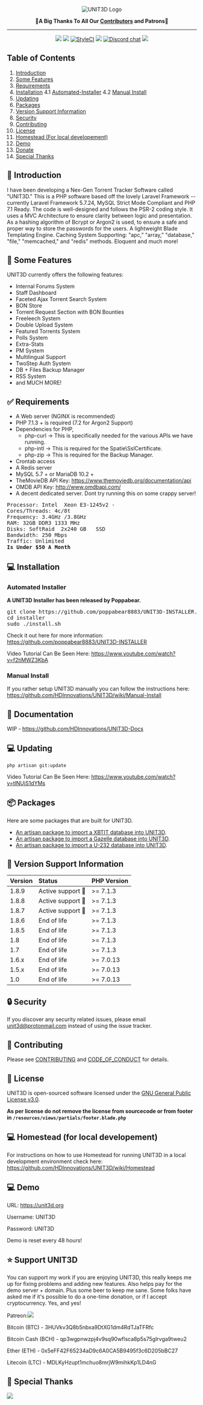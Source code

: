 <p align="center">
    <img src="https://i.imgur.com/q4awiMm.png" alt="UNIT3D Logo">
</p>
<p align="center">
    💛<b>A Big Thanks To All Our <a href="https://github.com/UNIT3D/UNIT3D/graphs/contributors">Contributors</a> and Patrons</b>💛
</p>
<hr>

<p align="center">
<a href="http://laravel.com"><img src="https://img.shields.io/badge/Laravel-5.7.24-f4645f.svg" /></a> <a href="https://github.com/UNIT3D/UNIT3D/blob/master/LICENSE"><img src="https://img.shields.io/aur/license/yaourt.svg" /></a>
<a href="https://github.styleci.io/repos/113471037"><img src="https://github.styleci.io/repos/113471037/shield?branch=master" alt="StyleCI"></a>
<a class="badge-align" href="https://www.codacy.com/app/HDVinnie/UNIT3D?utm_source=github.com&amp;utm_medium=referral&amp;utm_content=UNIT3D/UNIT3D&amp;utm_campaign=Badge_Grade"><img src="https://api.codacy.com/project/badge/Grade/6c6c6c940aec420e987ea82adea272ee"/></a> <a href="https://discord.gg/Yk4NBUU"><img alt="Discord chat" src="https://img.shields.io/badge/discord-Chat%20Now-a29bfe.svg" /></a>
<a href="https://www.patreon.com/UNIT3D"><img src="https://img.shields.io/badge/patreon-Support%20UNIT3D-orange.svg"></a>	
</p>


## Table of Contents

1. [Introduction](#introduction)
2. [Some Features](#features)
3. [Requirements](#requirements)
4. [Installation](#installation)
4.1 [Automated-Installer](#auto-install)
4.2 [Manual Install](#manual-install)
5. [Updating](#updating)
6. [Packages](#packages)
7. [Version Support Information](#versions)
8. [Security](#security)
9. [Contributing](#contributing)
10. [License](#license)
11. [Homestead (For local developement)](#homestead)
12. [Demo](#demo)
13. [Donate](#donate)
14. [Special Thanks](#thanks)


## <a name="introduction"></a> :page_facing_up: Introduction

I have been developing a Nex-Gen Torrent Tracker Software called "UNIT3D." This is a PHP software based off the lovely Laravel Framework -- currently Laravel Framework 5.7.24, MySQL Strict Mode Compliant and PHP 7.1 Ready. The code is well-designed and follows the PSR-2 coding style. It uses a MVC Architecture to ensure clarity between logic and presentation. As a hashing algorithm of Bcrypt or Argon2 is used, to ensure a safe and proper way to store the passwords for the users. A lightweight Blade Templating Engine. Caching System Supporting: "apc,” "array,” "database,” "file," "memcached," and "redis" methods. Eloquent and much more!

## <a name="features"></a> 💎 Some Features

UNIT3D currently offers the following features:
  - Internal Forums System
  - Staff Dashboard
  - Faceted Ajax Torrent Search System
  - BON Store
  - Torrent Request Section with BON Bounties
  - Freeleech System
  - Double Upload System
  - Featured Torrents System
  - Polls System
  - Extra-Stats
  - PM System
  - Multilingual Support
  - TwoStep Auth System
  - DB + Files Backup Manager
  - RSS System
  - and MUCH MORE!

## <a name="requirements"></a> :white_check_mark: Requirements

- A Web server (NGINX is recommended)
- PHP 7.1.3 + is required (7.2 for Argon2 Support)
- Dependencies for PHP,
  -   php-curl -> This is specifically needed for the various APIs we have running.
  -   php-intl -> This is required for the Spatie\SslCertificate.
  -   php-zip -> This is required for the Backup Manager.
- Crontab access
- A Redis server
- MySQL 5.7 + or MariaDB 10.2 +
- TheMovieDB API Key: https://www.themoviedb.org/documentation/api
- OMDB API Key: http://www.omdbapi.com/
- A decent dedicated server. Dont try running this on some crappy server!
<pre>
Processor: Intel  Xeon E3-1245v2 -
Cores/Threads: 4c/8t
Frequency: 3.4GHz /3.8GHz
RAM: 32GB DDR3 1333 MHz
Disks: SoftRaid  2x240 GB   SSD
Bandwidth: 250 Mbps
Traffic: Unlimited
<b>Is Under $50 A Month</b>
</pre>

## <a name="installation"></a> :computer: Installation

### <a name="auto-install"></a> Automated Installer
**A UNIT3D Installer has been released by Poppabear.**

<pre>
git clone https://github.com/poppabear8883/UNIT3D-INSTALLER.git installer
cd installer
sudo ./install.sh
</pre>

Check it out here for more information: https://github.com/poppabear8883/UNIT3D-INSTALLER

Video Tutorial Can Be Seen Here:
https://www.youtube.com/watch?v=f2tiMWZ3KbA

### <a name="manual-install"></a> Manual Install
If you rather setup UNIT3D manually you can follow the instructions here: https://github.com/HDInnovations/UNIT3D/wiki/Manual-Install

## <a name="updating"></a> :book: Documentation
WIP - https://github.com/HDInnovations/UNIT3D-Docs

## <a name="docs"></a> :computer: Updating
`php artisan git:update`

Video Tutorial Can Be Seen Here:
https://www.youtube.com/watch?v=tlNUjS1dYMs
 
## <a name="packages"></a> 📦 Packages
Here are some packages that are built for UNIT3D.
- [An artisan package to import a XBTIT database into UNIT3D](https://github.com/HDInnovations/xbtit-to-unit3d).
- [An artisan package to import a Gazelle database into UNIT3D](https://github.com/HDInnovations/gazelle-to-unit3d).
- [An artisan package to import a U-232 database into UNIT3D](https://github.com/HDInnovations/u232-to-unit3d).

## <a name="versions"></a> 🚨 Version Support Information
 Version   | Status                   | PHP Version
:----------|:-------------------------|:------------
 1.8.9     |  Active support :rocket: | >= 7.1.3
 1.8.8     |  Active support :rocket: | >= 7.1.3
 1.8.7     |  Active support :rocket: | >= 7.1.3
 1.8.6     |  End of life             | >= 7.1.3
 1.8.5     |  End of life             | >= 7.1.3
 1.8       |  End of life             | >= 7.1.3
 1.7       |  End of life             | >= 7.1.3
 1.6.x     |  End of life             | >= 7.0.13
 1.5.x     |  End of life             | >= 7.0.13
 1.0       |  End of life             | >= 7.0.13

## <a name="security"></a> :lock: Security

If you discover any security related issues, please email unit3d@protonmail.com instead of using the issue tracker.

## <a name="contributing"></a> :muscle: Contributing

Please see [CONTRIBUTING](CONTRIBUTING.md) and [CODE_OF_CONDUCT](CODE_OF_CONDUCT.md) for details.

## <a name="license"></a> 📝 License

UNIT3D is open-sourced software licensed under the [GNU General Public License v3.0](https://github.com/HDVinnie/UNIT3D/blob/master/LICENSE).

<b> As per license do not remove the license from sourcecode or from footer in `/resources/views/partials/footer.blade.php`</b>

## <a name="homestead"></a> :computer: Homestead (for local developement)

For instructions on how to use Homestead for running UNIT3D in a local development environment check here: https://github.com/HDInnovations/UNIT3D/wiki/Homestead

## <a name="demo"></a> :computer: Demo

URL: https://unit3d.org

Username: UNIT3D

Password: UNIT3D

Demo is reset every 48 hours!

## <a name="donate"></a> :star: Support UNIT3D

You can support my work if you are enjoying UNIT3D, this really keeps me up for fixing problems and adding new features. Also helps pay for the demo server + domain. Plus some beer to keep me sane. Some folks have asked me if it's possible to do a one-time donation, or if I accept cryptocurrency. Yes, and yes!

	
Patreon:<a href="https://www.patreon.com/UNIT3D"><img src="https://img.shields.io/badge/patreon-Support%20UNIT3D-orange.svg"></a>

Bitcoin (BTC) - 3HUVkv3Q8b5nbxa9DtXG1dm4RdTJaTFRfc

Bitcoin Cash (BCH) - qp3wgpnwzpj4v9sq90wflsca8p5s75glrvga9tweu2

Ether (ETH) - 0x5eFF42F65234aD9c6A0CA5B9495f3c6D205bBC27

Litecoin (LTC) - MDLKyHzupt1mchuo8mrjW9mihkKp1LD4nG

## <a name="thanks"></a> :blue_heart: Special Thanks

<a href="https://www.jetbrains.com/store/?fromMenu#edition=personal"><img src="https://i.imgur.com/KgDXZV8.png"></a>
